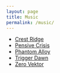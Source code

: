 ```yaml
---
layout: page
title: Music
permalink: /music/
---
```


- [Crest Ridge](https://www.beepbox.co/#9n31sbk9l00e0ft2Qa7g0fj07r0i0o311T0v1u13f10o5q00d03w5h1E0T1v1u17f0q00d03A1F0B0Q200ePb793E3617628637T1v1u16f0q00d03A0F0B0Q0000Pff00E1617T4v1uf0f0q011z6666ji8k8k3jSBKSJJAArriiiiii07JCABrzrrrrrrr00YrkqHrsrrrrjr005zrAqzrjzrrqr1jRjrqGGrrzsrsA099ijrABJJJIAzrrtirqrqjqixzsrAjrqjiqaqqysttAJqjikikrizrHtBJJAzArzrIsRCITKSS099ijrAJS____Qg99habbCAYrDzh00E0b4zg000004Dw0000id000lx8QlBpmlBpn4zhmlBpmlBsp258ITE-k9JGrvWPuzAPIDEYS-QPXgjjeCUvECLQkTjYFDVYiUDymp-gXdM_gpCLXJCWvK-bLNtKbLy-YbZWbW2Zd7NghQ4t178YAnQ7vBdQ_2zgEFK7U9HZ7pjfPUDNf4YjUBNf4YjUDNf4YjUDN9RVf5QPD3Qk3Qnd6g248YEDpEOG8YEDsPAlgWpOytCsGIEvaHa7EZhl2fCyvGG8YEDWyG7VEDWGIEvaHa7EZhl2fCyvGG8YEDWyG7VEDWGIEvaHa7EZhl2fCyvGG8YEDWyG7VEDWGIEvaHa7EZhl2fCyvGG8YEDEkwNi4zAaooF6NhN74kp6hN0)
- [Pensive Crisis](https://www.beepbox.co/#9n31sbk0l00e0ft3Ma7g0fj08r0i0o222T0v1u13f10o5q00d03w5h1E0T1v1u17f0q00d03A1F0B0Q200ePb793E3617628637T1v1u16f0q00d03A0F0B0Q0000Pff00E1617T4v1uf0f0q011z6666ji8k8k3jSBKSJJAArriiiiii07JCABrzrrrrrrr00YrkqHrsrrrrjr005zrAqzrjzrrqr1jRjrqGGrrzsrsA099ijrABJJJIAzrrtirqrqjqixzsrAjrqjiqaqqysttAJqjikikrizrHtBJJAzArzrIsRCITKSS099ijrAJS____Qg99habbCAYrDzh00E0b000id18Q4zlllg004w0i018Q4zgid18Q4h4i4hch514p26CIR-eaFAXZCzX4FDBSFAYnQOFALw0O-Ti-CtKGpe_OXFDBSFALJQLJQLFCPuz-X4RSq_73pE-YOXOXOXw0HtCLrKnunununtglBjnIPbLbLbLbKXHtCLrKnunununtnmlhpXyGV5zIVlCLU2kOnRWnSsnQPPllCPBq5dmjBq5dmjBkR-AEf5Z2wYnQa2-0bXO-zkEf5Z2wXZd7PhOl1ULEk5ZhvknQqB1T-jgFEPx7ghM96Aza8YGWCyIzOOfB2ewzG8QyB2R5d8KihR4uQhYEhQ4th6Ohw5Xbd6hteslBjC4uUhYEhQ4th7AQAtd97A4ughZAchX97BkhXp7BRKRkpBAuUhYKx7IAunh7JAunmVlhCmhXx7OW4uOhVt4uShVtrBl6pp7K4vbEhQOhROhYn97BPpdkQPpf4rAV0)
- [Phantom Alloy](https://www.beepbox.co/#9n31sbk2l00e0jt2Ma7g0jj08r1i0o334T0v2u13f10o5q00d03w5h1E0T1v1u17f0q00d03A1F0B0Q200ePb793E3617628637T1v1u16f0q00d03A0F0B0Q0000Pff00E1617T4v1uf0f0q011z6666ji8k8k3jSBKSJJAArriiiiii07JCABrzrrrrrrr00YrkqHrsrrrrjr005zrAqzrjzrrqr1jRjrqGGrrzsrsA099ijrABJJJIAzrrtirqrqjqixzsrAjrqjiqaqqysttAJqjikikrizrHtBJJAzArzrIsRCITKSS099ijrAJS____Qg99habbCAYrDzh00E0b0000018QlDxmu18V4zgid000lDw0018Q4zg000084zgid18QlDxmu0p29JIQv6Gp8WpFAzFCCieCqp8WpFCCqpOaqCieCqp8WpFAzFCCieFaxigjAkIfWCieCqp8WpFAzFCCieCp8e02J2RFap8WpFAzFCCjnLiEkA4V5aPubU_CrnNaUACN8bBxc3_DOPcmqfzlcAtcQOhQPj97jdcAtcQPjdcWpkOhQPj97jdcAtcQOhQPjdcQPFBj97jdcAtcQOhQPj97jdcQPjeClcAtcQOhQPj9QZdULMjq_f4C0s2o5P6lStkOhQPj97jdcDjSqfzlcAtcQOhQPj97jdcAtcQPjdcV5dj97jdcAtcQOhQPj97kBgF89Oam7Zj97jdcAtcQOhQPj97jcA701mxqQBcAtcQOhQPj9HTFkai2syA9UKVEYx46GGGGGGGmqc2ZjaqcD8D9EO9FD9O9OqcCkODkrBLrNjejAjAQp4QPAV4Vd6jeVhKmtL5cVehejhAjjejAjAQpcXB6VpSYkPAV4Vd6hdcVehejhpt8mnd6p82GGjhBp5lBkp5lllpmhlpl6ldsXhLTZPtllmlAlmlhAllllBp5lBkpkRKQrJLsTlllBp5lBkp5lllpmhlpl6ldrJ6XrTdRllpmhlljmlAjlllBp5lBkcQpJnPvdIw)
- [Trigger Dawn](https://www.beepbox.co/#9n31sbk0l00e0jt44a7g0jj07r1i0o323T0v1u13f10o5q00d03w5h1E0T1v1u17f0q00d03A1F0B0Q200ePb793E3617628637T1v1u16f0q00d03A0F0B0Q0000Pff00E1617T4v1uf0f0q011z6666ji8k8k3jSBKSJJAArriiiiii07JCABrzrrrrrrr00YrkqHrsrrrrjr005zrAqzrjzrrqr1jRjrqGGrrzsrsA099ijrABJJJIAzrrtirqrqjqixzsrAjrqjiqaqqysttAJqjikikrizrHtBJJAzArzrIsRCITKSS099ijrAJS____Qg99habbCAYrDzh00E0b0000018QlDxmu18Q4zgid000lDw0018Q4zk0u01U4zgid18QlDxmu0p25PIR-4aGKCqpFCCqpwZSWJSCqpFCCqppEZ7GXVKGXFCCqpFCCq1dCbcFCys-G-8WX8WMGMyfAOFELpKfVBCR-GIR_4GsbSrL-pVdarb-9DyhePaD2_ypFH-5R55555exjhhhhhhFkQkkkkkW5d52qfCwzE8Wa2fAaiZdN_2rnVX2ALjt_NOld5555d6xjhhhhhjjnUiCyyyyy3RaGaaaa4QuzjOBd55555CFlhhAS4tp7jihYFnhgteIR_EyA8LpKfVBCR-hePaDyZCX_Crd6s2cJd6ipt1BQ4t97Op6nACngpt1BYyhBV9BQ6nghQAv9ApuipuheghQkQQ4sRY2AVKyjbCLh9Pt4CnduyjCW9cKqZ4DdQipo)
- [Zero Vektor](https://www.beepbox.co/#9n31sbkbl00e0ft3Ca7g0fj08r1i0o311T0v1u13f10o5q00d03w5h1E0T1v1u17f0q00d03A1F0B0Q200ePb793E3617628637T1v1u16f0q00d03A0F0B0Q0000Pff00E1617T4v1uf0f0q011z6666ji8k8k3jSBKSJJAArriiiiii07JCABrzrrrrrrr00YrkqHrsrrrrjr005zrAqzrjzrrqr1jRjrqGGrrzsrsA099ijrABJJJIAzrrtirqrqjqixzsrAjrqjiqaqqysttAJqjikikrizrHtBJJAzArzrIsRCITKSS099ijrAJS____Qg99habbCAYrDzh00E0b4zhmu000000id18QlDxmu18Q4zhmu5pU4zhmu18QlDwp27FKCLYvgmmf8Xdy_-aq9ao1kUDD__zOenVTBbdvPe0yD4ToYvzR-Ynv__JsmLhlSjnGFAWt04KDzYvu1skDd7xi9jlkRldkV8WqGGGGGGGGGGGGD56Rlllllllli_NXiDOCndy_1w74SEWuaKx715QTE_2CWvz0sDM7lOD8QYDN7kFH-1HQk4t17hE4t17h04t17hF6LhghQ4t614t17hkhQ4t5dN_j9jhYQ77Yhkkkph7hghQk4vqrePgsvpH-GkPjdcIQv097jdcAtcQOhHd6s68WpjhAVah7lh7j97AkQAuj97FAhV5d97AOhQOhV5d97AOhWp4tcVejh7lh7j97AkQAuj97FAhV5d97AOhQOhV5d97AOhTd6jd2dCzaFd6jAQhXlkhVl4t5rlh7IPh7GGx7ARrd4uRl4tlkhVcXmlh7Jlh7GGx7BlIVd4uRl4ulh7hmRBlApl4vpCx7APleRjJlh7llp5eRlkAuRlr0)